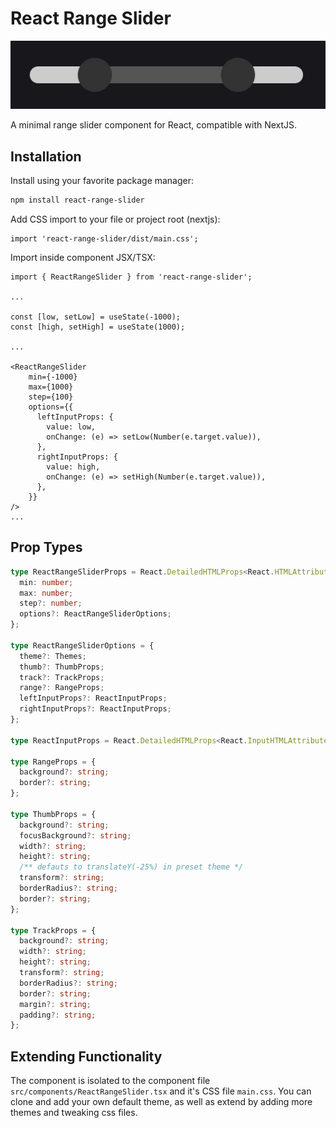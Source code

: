 # React Range Slider

![Preview Image](docs/images/slider.jpg)

A minimal range slider component for React, compatible with NextJS.

## Installation

Install using your favorite package manager:
```bash
npm install react-range-slider
```

Add CSS import to your file or project root (nextjs):
```tsx
import 'react-range-slider/dist/main.css';
```

Import inside component JSX/TSX:

```tsx
import { ReactRangeSlider } from 'react-range-slider';

...

const [low, setLow] = useState(-1000);
const [high, setHigh] = useState(1000);

...

<ReactRangeSlider
    min={-1000}
    max={1000}
    step={100}
    options={{
      leftInputProps: {
        value: low,
        onChange: (e) => setLow(Number(e.target.value)),
      },
      rightInputProps: {
        value: high,
        onChange: (e) => setHigh(Number(e.target.value)),
      },
    }}
/>
...
```

## Prop Types

```typescript
type ReactRangeSliderProps = React.DetailedHTMLProps<React.HTMLAttributes<HTMLDivElement>, HTMLDivElement> & {
  min: number;
  max: number;
  step?: number;
  options?: ReactRangeSliderOptions;
};

type ReactRangeSliderOptions = {
  theme?: Themes;
  thumb?: ThumbProps;
  track?: TrackProps;
  range?: RangeProps;
  leftInputProps?: ReactInputProps;
  rightInputProps?: ReactInputProps;
};

type ReactInputProps = React.DetailedHTMLProps<React.InputHTMLAttributes<HTMLInputElement>, HTMLInputElement>;

type RangeProps = {
  background?: string;
  border?: string;
};

type ThumbProps = {
  background?: string;
  focusBackground?: string;
  width?: string;
  height?: string;
  /** defauts to translateY(-25%) in preset theme */
  transform?: string;
  borderRadius?: string;
  border?: string;
};

type TrackProps = {
  background?: string;
  width?: string;
  height?: string;
  transform?: string;
  borderRadius?: string;
  border?: string;
  margin?: string;
  padding?: string;
};
```

## Extending Functionality

The component is isolated to the component file `src/components/ReactRangeSlider.tsx` and it's CSS file `main.css`. You can clone and add your own default theme, as well as extend by adding more themes and tweaking css files.